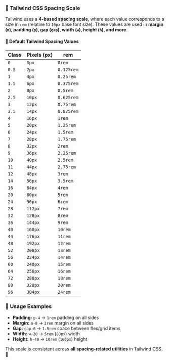 ### 🔹 **Tailwind CSS Spacing Scale**  
Tailwind uses a **4-based spacing scale**, where each value corresponds to a size in `rem` (relative to `16px` base font size). These values are used in **margin (`m`), padding (`p`), gap (`gap`), width (`w`), height (`h`), and more**.

#### **📌 Default Tailwind Spacing Values**
| **Class**  | **Pixels (px)** | **rem** |
|------------|---------------|---------|
| `0`        | `0px`         | `0rem`  |
| `0.5`      | `2px`         | `0.125rem` |
| `1`        | `4px`         | `0.25rem` |
| `1.5`      | `6px`         | `0.375rem` |
| `2`        | `8px`         | `0.5rem` |
| `2.5`      | `10px`        | `0.625rem` |
| `3`        | `12px`        | `0.75rem` |
| `3.5`      | `14px`        | `0.875rem` |
| `4`        | `16px`        | `1rem`  |
| `5`        | `20px`        | `1.25rem` |
| `6`        | `24px`        | `1.5rem` |
| `7`        | `28px`        | `1.75rem` |
| `8`        | `32px`        | `2rem`  |
| `9`        | `36px`        | `2.25rem` |
| `10`       | `40px`        | `2.5rem` |
| `11`       | `44px`        | `2.75rem` |
| `12`       | `48px`        | `3rem`  |
| `14`       | `56px`        | `3.5rem` |
| `16`       | `64px`        | `4rem`  |
| `20`       | `80px`        | `5rem`  |
| `24`       | `96px`        | `6rem`  |
| `28`       | `112px`       | `7rem`  |
| `32`       | `128px`       | `8rem`  |
| `36`       | `144px`       | `9rem`  |
| `40`       | `160px`       | `10rem` |
| `44`       | `176px`       | `11rem` |
| `48`       | `192px`       | `12rem` |
| `52`       | `208px`       | `13rem` |
| `56`       | `224px`       | `14rem` |
| `60`       | `240px`       | `15rem` |
| `64`       | `256px`       | `16rem` |
| `72`       | `288px`       | `18rem` |
| `80`       | `320px`       | `20rem` |
| `96`       | `384px`       | `24rem` |

### 🔹 **Usage Examples**
- **Padding:** `p-4` → `1rem` padding on all sides  
- **Margin:** `m-8` → `2rem` margin on all sides  
- **Gap:** `gap-6` → `1.5rem` space between flex/grid items  
- **Width:** `w-20` → `5rem` (`80px`) width  
- **Height:** `h-40` → `10rem` (`160px`) height  

This scale is consistent across **all spacing-related utilities** in Tailwind CSS. 🚀